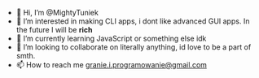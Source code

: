 - 👋 Hi, I’m @MightyTuniek
- 👀 I’m interested in making CLI apps, i dont like advanced GUI apps. In the future I will be **rich**
- 🌱 I’m currently learning JavaScript or something else idk
- 💞️ I’m looking to collaborate on literally anything, id love to be a part of smth.
- 📫 How to reach me granie.i.programowanie@gmail.com

<!---
MightyTuniek/MightyTuniek is a ✨ special ✨ repository because its `README.md` (this file) appears on your GitHub profile.
You can click the Preview link to take a look at your changes.
--->
